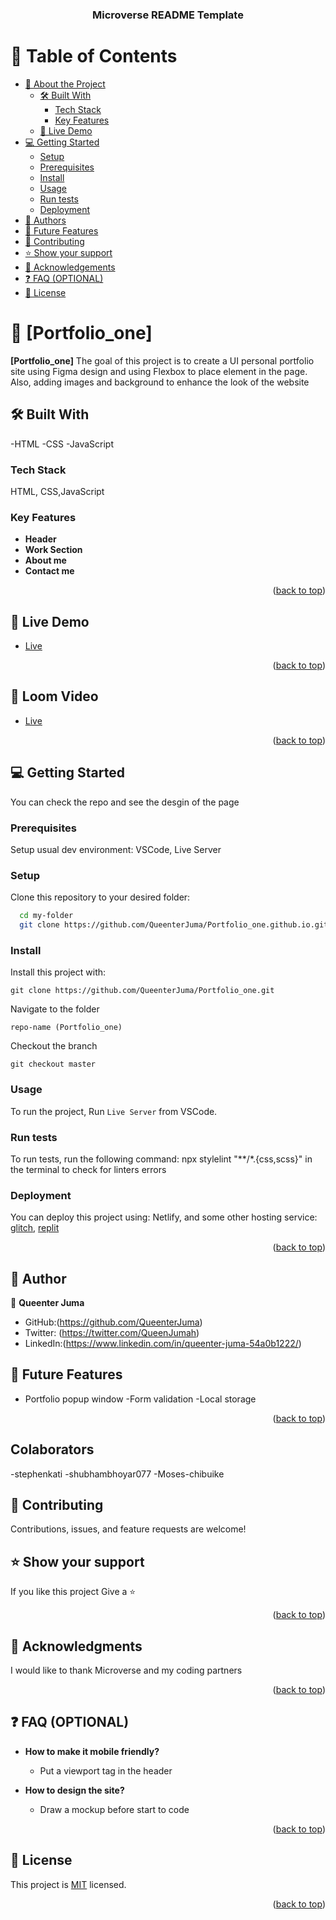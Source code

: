 <a name="readme-top"></a>

<div align="center">

  <h3><b>Microverse README Template</b></h3>

</div>

<!-- TABLE OF CONTENTS -->

# 📗 Table of Contents

- [📖 About the Project](#about-project)
  - [🛠 Built With](#built-with)
    - [Tech Stack](#tech-stack)
    - [Key Features](#key-features)
  - [🚀 Live Demo](#live-demo)
- [💻 Getting Started](#getting-started)
  - [Setup](#setup)
  - [Prerequisites](#prerequisites)
  - [Install](#install)
  - [Usage](#usage)
  - [Run tests](#run-tests)
  - [Deployment](#triangular_flag_on_post-deployment)
- [👥 Authors](#authors)
- [🔭 Future Features](#future-features)
- [🤝 Contributing](#contributing)
- [⭐️ Show your support](#support)
- [🙏 Acknowledgements](#acknowledgements)
- [❓ FAQ (OPTIONAL)](#faq)
- [📝 License](#license)


# 📖 [Portfolio_one] <a name="about-project"></a>

**[Portfolio_one]** The goal of this project is to create a UI personal portfolio site using Figma design and using Flexbox to place element in the page. Also, adding images and background to enhance the look of the website

## 🛠 Built With <a name="built-with"></a>
-HTML
-CSS
-JavaScript

### Tech Stack <a name="tech-stack"></a>
HTML, CSS,JavaScript

### Key Features <a name="key-features"></a>

- **Header**
- **Work Section**
- **About me**
- **Contact me**

<p align="right">(<a href="#readme-top">back to top</a>)</p>

## 🚀 Live Demo <a name="live-demo"></a>

- [Live](https://queenterjuma.github.io/Portfolio_one.github.io/)

<p align="right">(<a href="#readme-top">back to top</a>)</p>

## 🚀 Loom Video <a name="loom-video"></a>

- [Live](https://www.loom.com/share/73532c8c9cff4d4b8fc5cd651cc8af87?t=389)

<p align="right">(<a href="#readme-top">back to top</a>)</p>


## 💻 Getting Started <a name="getting-started"></a>

You can check the repo and see the desgin of the page
### Prerequisites

Setup usual dev environment: VSCode, Live Server

### Setup

Clone this repository to your desired folder:

```sh
  cd my-folder
  git clone https://github.com/QueenterJuma/Portfolio_one.github.io.git
```


### Install

Install this project with:
```
git clone https://github.com/QueenterJuma/Portfolio_one.git
```
Navigate to the folder
```
repo-name (Portfolio_one)
```
Checkout the branch
```
git checkout master
```

### Usage

To run the project, Run `Live Server` from VSCode.

### Run tests

To run tests, run the following command:
npx stylelint "**/*.{css,scss}" in the terminal to check for linters errors

### Deployment

You can deploy this project using: Netlify, and some other hosting service: <a href="https://glitch.com/">glitch</a>, <a href="https://replit.com/">replit</a>

<p align="right">(<a href="#readme-top">back to top</a>)</p>

## 👥 Author <a name="authors"></a>

👤 **Queenter Juma**

- GitHub:(https://github.com/QueenterJuma)
- Twitter: (https://twitter.com/QueenJumah)
- LinkedIn:(https://www.linkedin.com/in/queenter-juma-54a0b1222/)

## 🔭 Future Features <a name="future-features"></a>

- Portfolio popup window
-Form validation 
-Local storage


<p align="right">(<a href="#readme-top">back to top</a>)</p>

## Colaborators
-stephenkati
-shubhambhoyar077
-Moses-chibuike

## 🤝 Contributing <a name="contributing"></a>

Contributions, issues, and feature requests are welcome!  

## ⭐️ Show your support <a name="support"></a>

If you like this project Give a ⭐️
 
<p align="right">(<a href="#readme-top">back to top</a>)</p>


## 🙏 Acknowledgments <a name="acknowledgements"></a>

I would like to thank Microverse and my coding partners

<p align="right">(<a href="#readme-top">back to top</a>)</p>

## ❓ FAQ (OPTIONAL) <a name="faq"></a>

- **How to make it mobile friendly?**

  - Put a viewport tag in the header

- **How to design the site?**

  - Draw a mockup before start to code

<p align="right">(<a href="#readme-top">back to top</a>)</p>


## 📝 License <a name="license"></a>

This project is [MIT](./LICENSE) licensed.

<p align="right">(<a href="#readme-top">back to top</a>)</p>
